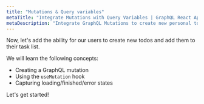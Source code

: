 ```yaml
---
title: "Mutations & Query variables"
metaTitle: "Integrate Mutations with Query Variables | GraphQL React Apollo Typescript Tutorial"
metaDescription: "Integrate GraphQL Mutations to create new personal todos using the useMutation hook and handle loading and error states"
---
```


Now, let's add the ability for our users to create new todos and add them to
their task list.

We will learn the following concepts:

- Creating a GraphQL mutation
- Using the `useMutation` hook
- Capturing loading/finished/error states

Let's get started!
